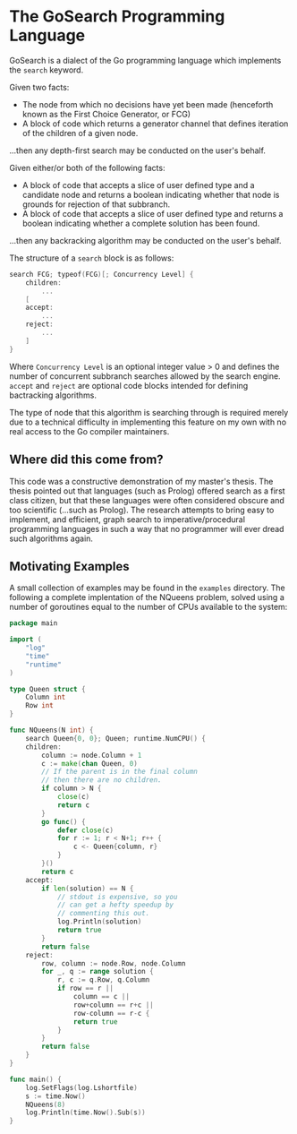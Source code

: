# The GoSearch Programming Language

GoSearch is a dialect of the Go programming language which implements the `search` keyword.

Given two facts:
* The node from which no decisions have yet been made (henceforth known as the First Choice Generator, or FCG)
* A block of code which returns a generator channel that defines iteration of the children of a given node.

...then any depth-first search may be conducted on the user's behalf.

Given either/or both of the following facts:
* A block of code that accepts a slice of user defined type and a candidate node and returns a boolean indicating whether that node is grounds for rejection of that subbranch.
* A block of code that accepts a slice of user defined type and returns a boolean indicating whether a complete solution has been found.

...then any backracking algorithm may be conducted on the user's behalf.

The structure of a `search` block is as follows:

```go
search FCG; typeof(FCG)[; Concurrency Level] {
	children:
		...
	[
	accept:
		...
	reject:
		...
	]
}
```

Where `Concurrency Level` is an optional integer value > 0 and defines the number of concurrent subbranch searches allowed by the search engine. `accept` and `reject` are optional code blocks intended for defining bactracking algorithms.

The type of node that this algorithm is searching through is required merely due to a technical difficulty in implementing this feature on my own with no real access to the Go compiler maintainers.

## Where did this come from?
This code was a constructive demonstration of my master's thesis. The thesis pointed out that languages (such as Prolog) offered search as a first class citizen, but that these languages were often considered obscure and too scientific (...such as Prolog). The research attempts to bring easy to implement, and efficient, graph search to imperative/procedural programming languages in such a way that no programmer will ever dread such algorithms again.

## Motivating Examples
A small collection of examples may be found in the `examples` directory. The following a complete implentation of the NQueens problem, solved using a number of goroutines equal to the number of CPUs available to the system:

```go
package main

import (
	"log"
	"time"
	"runtime"
)

type Queen struct {
	Column int
	Row int
}

func NQueens(N int) {
	search Queen{0, 0}; Queen; runtime.NumCPU() {
	children:
		column := node.Column + 1
		c := make(chan Queen, 0)
		// If the parent is in the final column
		// then there are no children.
		if column > N {
			close(c)
			return c
		}
		go func() {
			defer close(c)
			for r := 1; r < N+1; r++ {
				c <- Queen{column, r}
			}
		}()
		return c
	accept:
		if len(solution) == N {
			// stdout is expensive, so you
			// can get a hefty speedup by
			// commenting this out.
			log.Println(solution)
			return true
		}
		return false
	reject:
		row, column := node.Row, node.Column
		for _, q := range solution {
			r, c := q.Row, q.Column
			if row == r ||
				column == c ||
				row+column == r+c ||
				row-column == r-c {
				return true
			}
		}
		return false
	}
}

func main() {
	log.SetFlags(log.Lshortfile)
	s := time.Now()
	NQueens(8)
	log.Println(time.Now().Sub(s))
}

```
